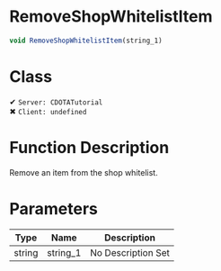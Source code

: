 # RemoveShopWhitelistItem
```js	
void RemoveShopWhitelistItem(string_1)
```
# Class
✔ `Server: CDOTATutorial`  
✖ `Client: undefined`  

# Function Description
Remove an item from the shop whitelist.
# Parameters
Type|Name|Description
--|--|--
string|string_1|No Description Set

